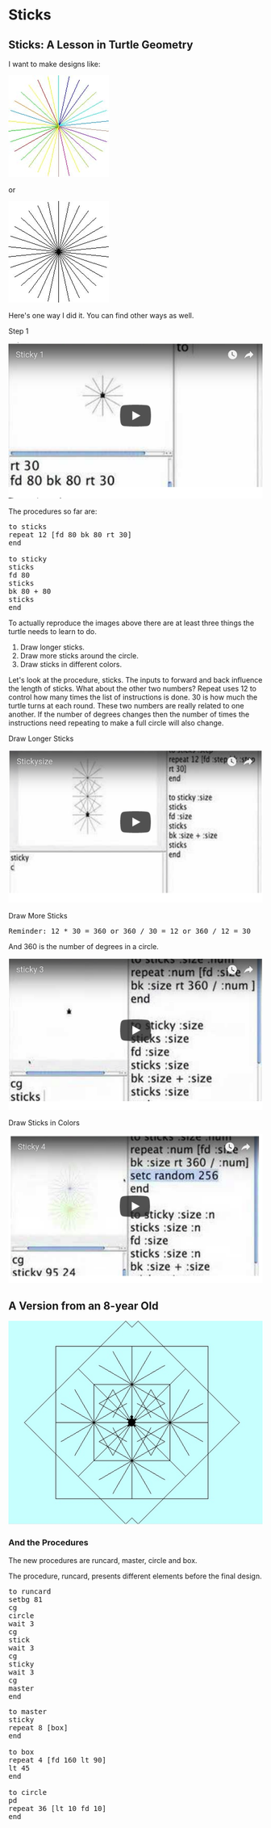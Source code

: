 # Sticks

## Sticks: A Lesson in Turtle Geometry

I want to make designs like:

![colorsticks.jpg](../images/colorsticks.jpg)

or

![blacksticks.jpg](../images/blacksticks.jpg)

Here's one way I did it. You can find other ways as well.

Step 1

[![Sticks 1](../images/video42.png)](https://youtu.be/6zUNt7FX8ME)

The procedures so far are:

<pre>
to sticks
repeat 12 [fd 80 bk 80 rt 30]
end

to sticky
sticks
fd 80
sticks
bk 80 + 80
sticks
end
</pre>

To actually reproduce the images above there are at least three things
the turtle needs to learn to do.

1. Draw longer sticks.
2. Draw more sticks around the circle.
3. Draw sticks in different colors.

Let's look at the procedure, sticks. The inputs to forward and back
influence the length of sticks. What about the other two numbers?
Repeat uses 12 to control how many times the list of instructions is
done. 30 is how much the turtle turns at each round. These two numbers
are really related to one another. If the number of degrees changes
then the number of times the instructions need repeating to make a
full circle will also change.

Draw Longer Sticks

[![Sticks 2](../images/video43.png)](https://youtu.be/PEdmsMzzz7g)

Draw More Sticks

<pre>
Reminder: 12 * 30 = 360 or 360 / 30 = 12 or 360 / 12 = 30
</pre>

And 360 is the number of degrees in a circle.

[![Sticks 3](../images/video44.png)](https://youtu.be/4Qe4w2CWF74)

Draw Sticks in Colors

[![Sticks 4](../images/video45.png)](https://youtu.be/8yX5d_DMDjw)

## A Version from an 8-year Old

![runcardpic1.jpg](../images/runcardpic1.jpg)

### And the Procedures

The new procedures are runcard, master, circle and box.

The procedure, runcard, presents different elements before the final design.

<pre>
to runcard
setbg 81
cg
circle
wait 3
cg
stick
wait 3
cg
sticky
wait 3
cg
master
end
</pre>

<pre>
to master
sticky
repeat 8 [box]
end

to box
repeat 4 [fd 160 lt 90]
lt 45
end

to circle
pd
repeat 36 [lt 10 fd 10]
end
</pre>
